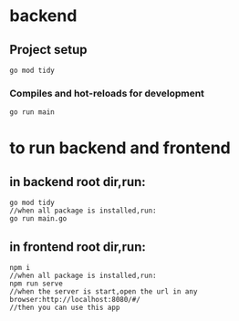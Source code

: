 # backend

## Project setup
```
go mod tidy
```

### Compiles and hot-reloads for development
```
go run main
```

# to run backend and frontend
## in backend root dir,run:
```
go mod tidy 
//when all package is installed,run:
go run main.go
```
## in frontend root dir,run:
```
npm i 
//when all package is installed,run:
npm run serve
//when the server is start,open the url in any browser:http://localhost:8080/#/
//then you can use this app
```
